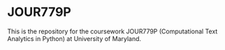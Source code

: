 # JOUR779P

This is the repository for the coursework JOUR779P (Computational Text Analytics in Python) at University of Maryland. 

